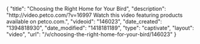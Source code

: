 {
    "title": "Choosing the Right Home for Your Bird",
    "description": "http:\/\/video.petco.com\/?v=16997 Watch this video featuring products available on petco.com.",
    "videoid": "146023",
    "date_created": "1394818930",
    "date_modified": "1418181189",
    "type": "captivate",
    "layout": "video",
    "url": "\/v\/choosing-the-right-home-for-your-bird\/146023"
}